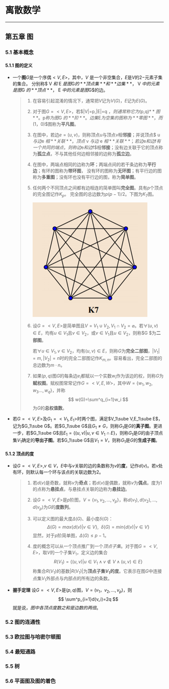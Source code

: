 # 离散数学

---





## 第五章 图

### 5.1 基本概念 

#### 5.1.1 图的定义

- 一个**图**$G$是一个序偶$<V,E>$，其中，$V$ 是一个非空集合，$E$是$V$的$2-$元素子集的集合。 分别称$ V $和$ E $是图$G$的**顶点集**和**边集**，$ V $中的元素是图$G $的**顶点**，$ E $中的元素是图$G$的边。

  > 1. 在容易引起混淆的情况下，通常把$V$记为$V(G)$，$E$记为$E(G)$。 
  >
  > 2. 对于图$G=<V,E>$，若$|V|=p,|E|=q $，则通常称它为$(p,q)$**图**。$p$称为图$G $的**阶**。 边集$E$为空集的图称为**零图**，而$(1，0)$图称为**平凡图**。
  >
  > 3. 在图中，若边$e=(u,v)$，则称顶点$u$与顶点$v$相**邻接**；并说顶点$ u$与边$e $相**关联**，顶点$ v $与边$ e $相**关联**；若边$e$和边$f$有一个共同的端点，则称边$e$和边$f$相**邻接**；没有边关联于它的顶点称为**孤立点**，不与其他任何边相邻接的边称为**孤立边**。 
  >
  > 4. 在图中，两端点相同的边称为**环**；两端点间的若干条边称为**平行边**；有环的图称为**带环图**， 没有环的图称为**无环图**；有平行边的图称为**多重图**；没有环也没有平行边的图，称为**简单图**。 
  >
  > 5. 任何两个不同顶点之间都有边相连的简单图叫**完全图**。具有$p$个顶点的完全图记作$K_p$。 完全图的总边数为$p(p-1)/2$。下图为$K_7$图。
  >
  >    ![image-20200429100123293](离散数学.assets/image-20200429100123293.png)
  >
  > 6. 设$G=<V,E>$是简单图且$V=V_1\cup V_2,V_1\cap V_2=\varnothing$。若$\forall(u,v)\in E$，均有$u\in V_1$且$v\in V_2$，或$v\in V_1$且$u\in V_2$，则称$G $为**二部图**。
  >
  >    若$\forall u\in V_1,v\in V_2$，均有$(u,v)\in E$，则称$G$为**完全二部图**，$|V_1|=m,|V_2|=n$时的完全二部图记作$K_{m,n}$。容易看出，完全二部图的总边数为$m\cdot n$。
  >
  > 7. 如果$(p,q)$图$G$的每条边$e_i$都赋以一个实数$w_i$作为该边的权，则称$G$为**赋权图**。赋权图常常记作$G=<V,E,W>$，其中$W=\{w_1,w_2,w_3\dots,w_q\}$，并称
  >    $$
  >    w(G)=\sum^q_{i=1}w_i
  >    $$
  >    为$G$的**总权值数**。

- 若$G=<V,E>$及$G_1=<V_1,E_1>$时两个图，满足$V_1\sube V,E_1\sube E$，记为$G_1\sube G$。若$G_1\sube G$且$G_1\not= G$，则称$G_1$是$G$的**真子图**。更进一步，若$G_1\sube G$且$E_1=\{(u,v)|u,v\in V_1\cap E\}$，则称$G_1$是$G$的由子顶点集$V_1$确定的**导出子图**。若$G_1\sube G$且$V_1=V$，则称$G_1$是$G$的**生成子图**。

#### 5.1.2 顶点的度

- 设$G=<V, E>, v\in V$，$E$中与$v$关联的边的条数称为$v$的**度**，记作$d(v)$。若$v$处有环，则默认每一个环与该点的关联边数为2。

  > 1. 若$d(v)$是奇数，就称$v$为**奇点**；若$d(v)$是偶数，就称$v$为**偶点**。度为1的点称为**悬挂点**，与悬挂点关联的边称为**悬挂边**。
  >
  > 2. 设$G=<V, E>$是$p$阶图，$V=\{v_1,v_2,\dots,v_p\}$，称$d(v_1),d(v_2),\dots,d(v_p)$为$G$的**度数列**。
  >
  > 3. 可以定义图的最大度$\Delta(G)$、最小度$\delta(G)$：
  >    $$
  >    \Delta(G) = max\{d(v)|v\in V\},\ \ \delta(G)= min\{d(v)|v\in V\}
  >    $$
  >    显然，对于$p$阶简单图，$\Delta(G)≤ p-1$。
  >
  > 4. 度的概念可以从一个顶点推广到一个*顶点子集*。对于图$G=<V, E>$，取$V$的一个子集$V_1$，定义边的集合
  >    $$
  >    R(V_1)=\{(u, v)|u∈V_1\land v\not\in V\land (u, v)\in E\}
  >    $$
  >    称集合$R(V_1)$的基数$|R(V_1)|$为**顶点子集$V_1$的度**。它表示在图$G$中连接点集$V_1$外部点与内部点的所有边的条数。

- **握手定理** 设$G=<V, E>$是$(p, q)$图，$V=(v_1，v_2,\dots,v_p)$，则
  $$
  \sum^p_{i=1}d(v_i)=2q
  $$
  就是说，*图中各顶点度数之和是边数的两倍*。

### 5.2 图的连通性 



### 5.3 欧拉图与哈密尔顿图 



### 5.4 最短通路 



### 5.5 树 



### 5.6 平面图及图的着色






